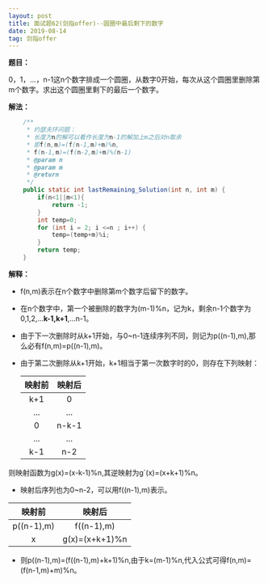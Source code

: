 ```yaml
---
layout: post
title: 面试题62(剑指offer)--圆圈中最后剩下的数字
date: 2019-08-14 
tag: 剑指offer
---
```


**题目：**

0，1，...，n-1这n个数字排成一个圆圈，从数字0开始，每次从这个圆圈里删除第m个数字。求出这个圆圈里剩下的最后一个数字。

**解法：** 

```java
	/**
     * 约瑟夫环问题：
     * 长度为n的解可以看作长度为n-1的解加上m之后对n取余
     * 即f(n,m)=(f(n-1,m)+m)%n,
     * f(n-1,m)=(f(n-2,m)+m)%(n-1)
     * @param n
     * @param m
     * @return
     */
    public static int lastRemaining_Solution(int n, int m) {
        if(n<1||m<1){
            return -1;
        }
        int temp=0;
        for (int i = 2; i <=n ; i++) {
            temp=(temp+m)%i;
        }
        return temp;
    }
```

**解释：**

- f(n,m)表示在n个数字中删除第m个数字后留下的数字。

- 在n个数字中，第一个被删除的数字为(m-1)%n，记为k，剩余n-1个数字为0,1,2,...**k-1,k+1**,...n-1。

- 由于下一次删除时从k+1开始，与0~n-1连续序列不同，则记为p((n-1),m),那么必有f(n,m)=p((n-1),m)。

- 由于第二次删除从k+1开始，k+1相当于第一次数字时的0，则存在下列映射：

  | 映射前 | 映射后 |
  | :----: | :----: |
  |  k+1   |   0    |
  |  ...   |  ...   |
  |   0    | n-k-1  |
  |  ...   |  ...   |
  |  k-1   |  n-2   |

  

则映射函数为g(x)=(x-k-1)%n,其逆映射为g`(x)=(x+k+1)%n。

- 映射后序列也为0~n-2，可以用f((n-1),m)表示。

|   映射前   |     映射后     |
| :--------: | :------------: |
| p((n-1),m) |   f((n-1),m)   |
|     x      | g(x)=(x+k+1)%n |

- 则p((n-1),m)=(f((n-1),m)+k+1)%n,由于k=(m-1)%n,代入公式可得f(n,m)=(f(n-1,m)+m)%n。